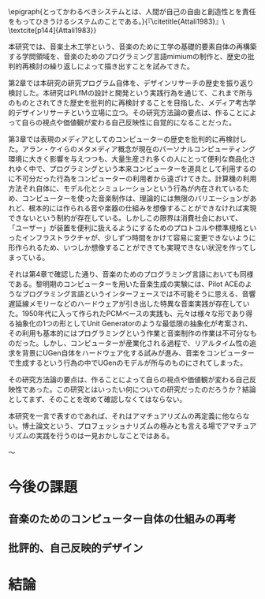 <!-- 第8章 結論 -->

\epigraph{とってかわるべきシステムとは、人間が自己の自由と創造性とを責任をもってひきうけるシステムのことである。}{『\citetitle{Attali1983}』\\ \textcite[p144]{Attali1983}}

本研究では、音楽土木工学という、音楽のために工学の基礎的要素自体の再構築する学問領域を、音楽のためのプログラミング言語mimiumの制作と、歴史の批判的再検討の繰り返しによって描き出すことを試みてきた。

第2章では本研究の研究プログラム自体を、デザインリサーチの歴史を振り返り検討した。本研究はPLfMの設計と開発という実践行為を通じて、これまで所与のものとされてきた歴史を批判的に再検討することを目指した、メディア考古学的デザインリサーチという立場に立つ。その研究方法論の要点は、作ることによって自らの視点や価値観が変わる自己反映性に自覚的になることだった。

第3章では表現のメディアとしてのコンピューターの歴史を批判的に再検討した。アラン・ケイらのメタメディア概念が現在のパーソナルコンピューティング環境に大きく影響を与えつつも、大量生産され多くの人にとって便利な商品化されゆく中で、プログラミングという本来コンピューターを道具として利用するのに不可分だった行為をコンピューターの利用者から遠ざけてきた。計算機の利用方法それ自体に、モデル化とシミュレーションという行為が内在されているため、コンピューターを使った音楽制作は、理論的には無限のバリエーションがあれど、根本的には作られる音や楽器の仕組みを想像することができなければ実現できないという制約が存在している。しかしこの限界は消費社会において、 「ユーザー」が装置を便利に扱えるようにするためのプロトコルや標準規格といったインフラストラクチャが、少しずつ時間をかけて容易に変更できないように形作られるため、いつしか想像することができても実現できない状況を作ってしまっている。

それは第4章で確認した通り、音楽のためのプログラミング言語においても同様である。黎明期のコンピューターを用いた音楽生成の実験には、Pilot ACEのようなプログラミング言語というインターフェースでは不可能そうに思える、音響遅延線メモリーなどのハードウェアが引き出した特異な音楽実践が存在していた。1950年代に入って作られたPCMベースの実践も、元々は様々な形であり得る抽象化の1つの形としてUnit Generatorのような最低限の抽象化が考案され、その利用も基本的にはプログラミングという作業と音楽制作の作業は不可分なものだった。しかし、コンピューターが産業化される過程で、リアルタイム性の追求を背景にUGen自体をハードウェア化する試みが進み、音楽をコンピューターで生成するという行為の中でUGenのモデルが所与のものにされてしまった。

その研究方法論の要点は、作ることによって自らの視点や価値観が変わる自己反映性であった。この研究とはいったい何についての研究だったのだろうか？結論としてまず、そのことを改めて確認しなくてはならない。

本研究を一言で表すのであれば、それはアマチュアリズムの再定義に他ならない。博士論文という、プロフェッショナリズムの極みとも言える場でアマチュアリズムの実践を行うのは一見おかしなことではある。

〜

# 今後の課題

## 音楽のためのコンピューター自体の仕組みの再考

## 批評的、自己反映的デザイン



# 結論






